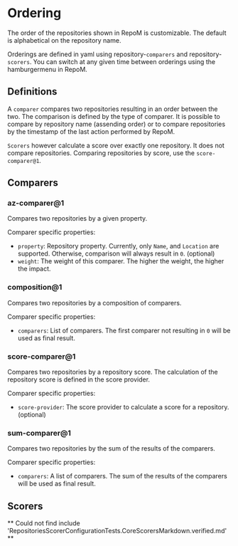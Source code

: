 # Ordering

The order of the repositories shown in RepoM is customizable. The default is alphabetical on the repository name.

Orderings are defined in yaml using repository-`comparers` and repository-`scorers`. You can switch at any given time between orderings using the hamburgermenu in RepoM.

## Definitions

A `comparer` compares two repositories resulting in an order between the two. The comparison is defined by the type of comparer. It is possible to compare by repository name (assending order) or to compare repositories by the timestamp of the last action performed by RepoM.

`Scorers` however calculate a score over exactly one repository. It does not compare repositories. Comparing repositories by score, use the `score-comparer@1`.

## Comparers

### az-comparer@1<!-- include: RepositoriesComparerConfigurationTests.CoreComparersMarkdown.verified.md -->

Compares two repositories by a given property.<!-- include: RepositoriesComparerConfigurationTests.DocsRepositoriesComparerConfiguration_AlphabetComparerConfigurationV1.verified.md -->

Comparer specific properties:

- `property`: Repository property. Currently, only `Name`, and `Location` are supported. Otherwise, comparison will always result in `0`. (optional)
- `weight`: The weight of this comparer. The higher the weight, the higher the impact.<!-- endInclude -->

### composition@1

Compares two repositories by a composition of comparers.<!-- include: RepositoriesComparerConfigurationTests.DocsRepositoriesComparerConfiguration_CompositionComparerConfigurationV1.verified.md -->

Comparer specific properties:

- `comparers`: List of comparers. The first comparer not resulting in `0` will be used as final result.<!-- endInclude -->

### score-comparer@1

Compares two repositories by a repository score. The calculation of the repository score is defined in the score provider.<!-- include: RepositoriesComparerConfigurationTests.DocsRepositoriesComparerConfiguration_ScoreComparerConfigurationV1.verified.md -->

Comparer specific properties:

- `score-provider`: The score provider to calculate a score for a repository. (optional)<!-- endInclude -->

### sum-comparer@1

Compares two repositories by the sum of the results of the comparers.<!-- include: RepositoriesComparerConfigurationTests.DocsRepositoriesComparerConfiguration_SumComparerConfigurationV1.verified.md -->

Comparer specific properties:

- `comparers`: A list of comparers. The sum of the results of the comparers will be used as final result.<!-- endInclude -->
<!-- endInclude -->

## Scorers

** Could not find include 'RepositoriesScorerConfigurationTests.CoreScorersMarkdown.verified.md' ** <!-- singleLineInclude: RepositoriesScorerConfigurationTests.CoreScorersMarkdown.verified.md -->

